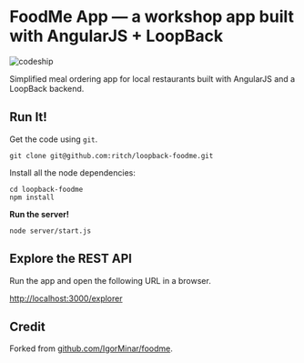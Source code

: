 # FoodMe App — a workshop app built with AngularJS + LoopBack

![codeship](https://www.codeship.io/projects/8e98aa20-303f-0131-ad46-06a690c2fc2a/status)

Simplified meal ordering app for local restaurants built with AngularJS
and a LoopBack backend.

## Run It!

Get the code using `git`.

```
git clone git@github.com:ritch/loopback-foodme.git
```

Install all the node dependencies:

```
cd loopback-foodme
npm install
```

**Run the server!**

```
node server/start.js
```

## Explore the REST API

Run the app and open the following URL in a browser.

<http://localhost:3000/explorer>

## Credit

Forked from [github.com/IgorMinar/foodme](https://github.com/IgorMinar/foodme).
